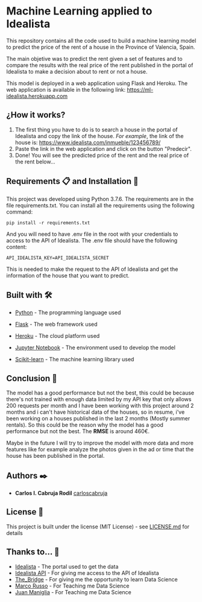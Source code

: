 # Machine Learning applied to Idealista

This repository contains all the code used to build a machine learning model to predict the price of the rent of a house in the Province of Valencia, Spain. 

The main objetive was to predict the rent given a set of features and to compare the results with the real price of the rent published in the portal of Idealista to make a decision about to rent or not a house.

This model is deployed in a web application using Flask and Heroku. The web application is available in the following link: https://ml-idealista.herokuapp.com

## ¿How it works?

1. The first thing you have to do is to search a house in the portal of Idealista and copy the link of the house. *For example*, the link of the house is: https://www.idealista.com/inmueble/123456789/
2. Paste the link in the web application and click on the button "Predecir".
3. Done! You will see the predicted price of the rent and the real price of the rent below...

## Requirements 📋 and Installation 🔧

This project was developed using Python 3.7.6. The requirements are in the file requirements.txt. You can install all the requirements using the following command:

``` pip install -r requirements.txt ```

And you will need to have .env file in the root with your credentials to access to the API of Idealista. The .env file should have the following content:

```
API_IDEALISTA_KEY=API_IDEALISTA_SECRET
```

This is needed to make the request to the API of Idealista and get the information of the house that you want to predict.

## Built with 🛠️

* [Python](https://www.python.org/) - The programming language used

* [Flask](https://flask.palletsprojects.com/en/1.1.x/) - The web framework used

* [Heroku](https://www.heroku.com/) - The cloud platform used

* [Jupyter Notebook](https://jupyter.org/) - The environment used to develop the model

* [Scikit-learn](https://scikit-learn.org/stable/) - The machine learning library used


## Conclusion 📖

The model has a good performance but not the best, this could be because there's not trained with enough data limited by my API key that only allows 200 requests per month and I have been working with this project around 2 months and i can't have historical data of the houses, so in resume, i've been working on a houses published in the last 2 months (Mostly summer rentals). So this could be the reason why the model has a good performance but not the best. The **RMSE** is around 460€.

Maybe in the future I will try to improve the model with more data and more features like for example analyze the photos given in the ad or time that the house has been published in the portal.

## Authors ✒️

* **Carlos I. Cabruja Rodil** [carloscabruja](https://github.com/carloscabruja) 

## License 📄

This project is built under the license (MIT License) - see [LICENSE.md](LICENSE.md) for details

## Thanks to... 🙏

* [Idealista](https://www.idealista.com/) - The portal used to get the data
* [Idealista API](https://developers.idealista.com/) - For giving me access to the API of Idealista
* [The_Bridge](https://thebridge.tech/) - For giving me the opportunity to learn Data Science
* [Marco Russo](https://github.com/marcusRB) - For Teaching me Data Science
* [Juan Maniglia](https://github.com/JuanManiglia) - For Teaching me Data Science

